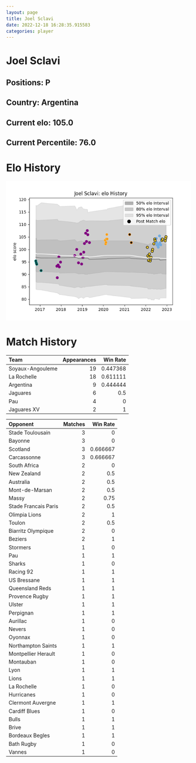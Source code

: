 ```yaml
---  
layout: page  
title: Joel Sclavi  
date: 2022-12-18 16:28:35.915583  
categories: player  
---
```

# Joel Sclavi

## Positions: P

## Country: Argentina

## Current elo: 105.0

## Current Percentile: 76.0

# Elo History


![elo history](history_JoelSclavi.png)
# Match History


| Team             |   Appearances |   Win Rate |
|:-----------------|--------------:|-----------:|
| Soyaux-Angouleme |            19 |   0.447368 |
| La Rochelle      |            18 |   0.611111 |
| Argentina        |             9 |   0.444444 |
| Jaguares         |             6 |   0.5      |
| Pau              |             4 |   0        |
| Jaguares XV      |             2 |   1        |

| Opponent             |   Matches |   Win Rate |
|:---------------------|----------:|-----------:|
| Stade Toulousain     |         3 |   0        |
| Bayonne              |         3 |   0        |
| Scotland             |         3 |   0.666667 |
| Carcassonne          |         3 |   0.666667 |
| South Africa         |         2 |   0        |
| New Zealand          |         2 |   0.5      |
| Australia            |         2 |   0.5      |
| Mont-de-Marsan       |         2 |   0.5      |
| Massy                |         2 |   0.75     |
| Stade Francais Paris |         2 |   0.5      |
| Olimpia Lions        |         2 |   1        |
| Toulon               |         2 |   0.5      |
| Biarritz Olympique   |         2 |   0        |
| Beziers              |         2 |   1        |
| Stormers             |         1 |   0        |
| Pau                  |         1 |   1        |
| Sharks               |         1 |   0        |
| Racing 92            |         1 |   1        |
| US Bressane          |         1 |   1        |
| Queensland Reds      |         1 |   1        |
| Provence Rugby       |         1 |   1        |
| Ulster               |         1 |   1        |
| Perpignan            |         1 |   1        |
| Aurillac             |         1 |   0        |
| Nevers               |         1 |   0        |
| Oyonnax              |         1 |   0        |
| Northampton Saints   |         1 |   1        |
| Montpellier Herault  |         1 |   0        |
| Montauban            |         1 |   0        |
| Lyon                 |         1 |   1        |
| Lions                |         1 |   1        |
| La Rochelle          |         1 |   0        |
| Hurricanes           |         1 |   0        |
| Clermont Auvergne    |         1 |   1        |
| Cardiff Blues        |         1 |   0        |
| Bulls                |         1 |   1        |
| Brive                |         1 |   1        |
| Bordeaux Begles      |         1 |   1        |
| Bath Rugby           |         1 |   0        |
| Vannes               |         1 |   0        |